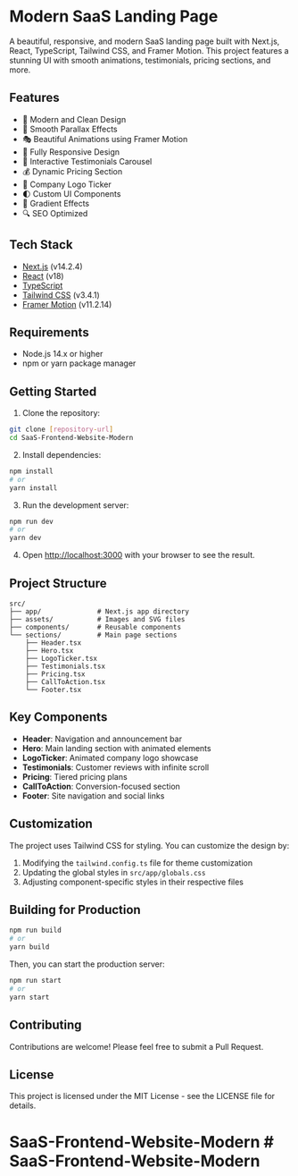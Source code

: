 ﻿# Modern SaaS Landing Page

A beautiful, responsive, and modern SaaS landing page built with Next.js, React, TypeScript, Tailwind CSS, and Framer Motion. This project features a stunning UI with smooth animations, testimonials, pricing sections, and more.

## Features

- 🎨 Modern and Clean Design
- 🌊 Smooth Parallax Effects
- 🎭 Beautiful Animations using Framer Motion
- 📱 Fully Responsive Design
- 🎯 Interactive Testimonials Carousel
- 💰 Dynamic Pricing Section
- 🏢 Company Logo Ticker
- 🌓 Custom UI Components
- 🎨 Gradient Effects
- 🔍 SEO Optimized

## Tech Stack

- [Next.js](https://nextjs.org/) (v14.2.4)
- [React](https://reactjs.org/) (v18)
- [TypeScript](https://www.typescriptlang.org/)
- [Tailwind CSS](https://tailwindcss.com/) (v3.4.1)
- [Framer Motion](https://www.framer.com/motion/) (v11.2.14)

## Requirements

- Node.js 14.x or higher
- npm or yarn package manager

## Getting Started

1. Clone the repository:
```bash
git clone [repository-url]
cd SaaS-Frontend-Website-Modern
```

2. Install dependencies:
```bash
npm install
# or
yarn install
```

3. Run the development server:
```bash
npm run dev
# or
yarn dev
```

4. Open [http://localhost:3000](http://localhost:3000) with your browser to see the result.

## Project Structure

```
src/
├── app/              # Next.js app directory
├── assets/           # Images and SVG files
├── components/       # Reusable components
└── sections/         # Main page sections
    ├── Header.tsx
    ├── Hero.tsx
    ├── LogoTicker.tsx
    ├── Testimonials.tsx
    ├── Pricing.tsx
    ├── CallToAction.tsx
    └── Footer.tsx
```

## Key Components

- **Header**: Navigation and announcement bar
- **Hero**: Main landing section with animated elements
- **LogoTicker**: Animated company logo showcase
- **Testimonials**: Customer reviews with infinite scroll
- **Pricing**: Tiered pricing plans
- **CallToAction**: Conversion-focused section
- **Footer**: Site navigation and social links

## Customization

The project uses Tailwind CSS for styling. You can customize the design by:

1. Modifying the `tailwind.config.ts` file for theme customization
2. Updating the global styles in `src/app/globals.css`
3. Adjusting component-specific styles in their respective files

## Building for Production

```bash
npm run build
# or
yarn build
```

Then, you can start the production server:

```bash
npm run start
# or
yarn start
```

## Contributing

Contributions are welcome! Please feel free to submit a Pull Request.

## License

This project is licensed under the MIT License - see the LICENSE file for details.

# SaaS-Frontend-Website-Modern # SaaS-Frontend-Website-Modern

